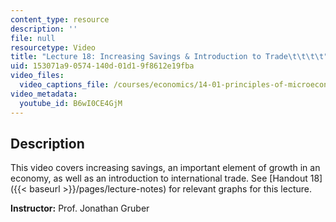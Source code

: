 ```yaml
---
content_type: resource
description: ''
file: null
resourcetype: Video
title: "Lecture 18: Increasing Savings & Introduction to Trade\t\t\t\t"
uid: 153071a9-0574-140d-01d1-9f8612e19fba
video_files:
  video_captions_file: /courses/economics/14-01-principles-of-microeconomics-fall-2018/lecture-videos/lec-18-savings-and-trade/B6wI0CE4GjM.vtt
video_metadata:
  youtube_id: B6wI0CE4GjM
---
```


Description
-----------

This video covers increasing savings, an important element of growth in an economy, as well as an introduction to international trade. See [Handout 18]({{< baseurl >}}/pages/lecture-notes) for relevant graphs for this lecture. 

**Instructor:** Prof. Jonathan Gruber